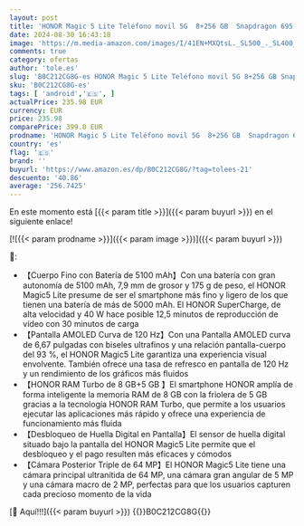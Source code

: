 ```yaml
---
layout: post
title: 'HONOR Magic 5 Lite Teléfono movil 5G  8+256 GB  Snapdragon 695  Pantalla AMOLED Curva de 120 Hz de 6 67”  Cámara Triple de 64MP  Batería Larga duración de 5100 mAh  Dual SIM  Android 12'
date: 2024-08-30 16:43:18
image: 'https://m.media-amazon.com/images/I/41EN+MXQtsL._SL500_._SL400_.jpg'
comments: true
category: ofertas
author: 'tole.es'
slug: 'B0C212CG8G-es HONOR Magic 5 Lite Teléfono movil 5G 8+256 GB Snapdragon...'
sku: 'B0C212CG8G-es'
tags: [ 'android','🇪🇸', ]
actualPrice: 235.98 EUR
currency: EUR
price: 235.98
comparePrice: 399.0 EUR
prodname: 'HONOR Magic 5 Lite Teléfono movil 5G  8+256 GB  Snapdragon 695  Pantalla AMOLED Curva de 120 Hz de 6 67”  Cámara Triple de 64MP  Batería Larga duración de 5100 mAh  Dual SIM  Android 12'
country: 'es'
flag: '🇪🇸'
brand: ''
buyurl: 'https://www.amazon.es/dp/B0C212CG8G/?tag=tolees-21'
descuento: '40.86'
average: '256.7425'
---
```


En este momento está [{{< param title >}}]({{< param buyurl >}}) en el siguiente enlace!

[![{{< param prodname >}}]({{< param image >}})]({{< param buyurl >}})

🔎:

- 【Cuerpo Fino con Batería de 5100 mAh】Con una batería con gran autonomía de 5100 mAh, 7,9 mm de grosor y 175 g de peso, el HONOR Magic5 Lite presume de ser el smartphone más fino y ligero de los que tienen una batería de más de 5000 mAh. El HONOR SuperCharge, de alta velocidad y 40 W hace posible 12,5 minutos de reproducción de vídeo con 30 minutos de carga
- 【Pantalla AMOLED Curva de 120 Hz】Con una Pantalla AMOLED curva de 6,67 pulgadas con biseles ultrafinos y una relación pantalla-cuerpo del 93 %, el HONOR Magic5 Lite garantiza una experiencia visual envolvente. También ofrece una tasa de refresco en pantalla de 120 Hz y un rendimiento de los gráficos más fluidos
- 【HONOR RAM Turbo de 8 GB+5 GB 】El smartphone HONOR amplía de forma inteligente la memoria RAM de 8 GB con la friolera de 5 GB gracias a la tecnología HONOR RAM Turbo, que permite a los usuarios ejecutar las aplicaciones más rápido y ofrece una experiencia de funcionamiento más fluida
- 【Desbloqueo de Huella Digital en Pantalla】El sensor de huella digital situado bajo la pantalla del HONOR Magic5 Lite permite que el desbloqueo y el pago resulten más eficaces y cómodos
- 【Cámara Posterior Triple de 64 MP】El HONOR Magic5 Lite tiene una cámara principal ultranítida de 64 MP, una cámara gran angular de 5 MP y una cámara macro de 2 MP, perfectas para que los usuarios capturen cada precioso momento de la vida

[🛒 Aquí!!!]({{< param buyurl >}})
{{<world>}}B0C212CG8G{{</world>}}
